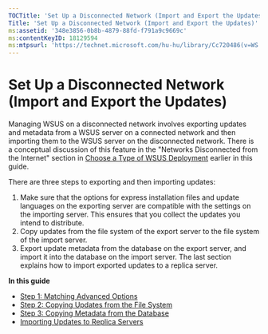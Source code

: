 ```yaml
---
TOCTitle: 'Set Up a Disconnected Network (Import and Export the Updates)'
Title: 'Set Up a Disconnected Network (Import and Export the Updates)'
ms:assetid: '348e3856-0b8b-4879-88fd-f791a9c9669c'
ms:contentKeyID: 18129594
ms:mtpsurl: 'https://technet.microsoft.com/hu-hu/library/Cc720486(v=WS.10)'
---
```


Set Up a Disconnected Network (Import and Export the Updates)
=============================================================

Managing WSUS on a disconnected network involves exporting updates and metadata from a WSUS server on a connected network and then importing them to the WSUS server on the disconnected network. There is a conceptual discussion of this feature in the "Networks Disconnected from the Internet" section in [Choose a Type of WSUS Deployment](https://technet.microsoft.com/12b665bc-07fa-4a4e-aed8-f970efe80c4c) earlier in this guide.

There are three steps to exporting and then importing updates:

1.  Make sure that the options for express installation files and update languages on the exporting server are compatible with the settings on the importing server. This ensures that you collect the updates you intend to distribute.
2.  Copy updates from the file system of the export server to the file system of the import server.
3.  Export update metadata from the database on the export server, and import it into the database on the import server. The last section explains how to import exported updates to a replica server.

**In this guide**

-   [Step 1: Matching Advanced Options](https://technet.microsoft.com/9c96ed35-70f0-4b4e-aa61-d10a5008cf07)
-   [Step 2: Copying Updates from the File System](https://technet.microsoft.com/4178a61f-46db-4560-b06e-8446f1fda64a)
-   [Step 3: Copying Metadata from the Database](https://technet.microsoft.com/3bf73f25-a1b6-4b43-8d24-0d2a062d3543)
-   [Importing Updates to Replica Servers](https://technet.microsoft.com/abdef829-fd1d-4c7d-a190-6437028dfef3)
